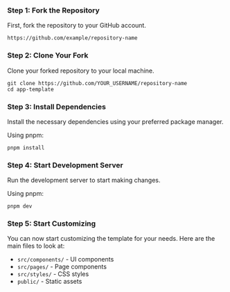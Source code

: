 ### Step 1: Fork the Repository

First, fork the repository to your GitHub account.

```
https://github.com/example/repository-name
```

### Step 2: Clone Your Fork

Clone your forked repository to your local machine.

```
git clone https://github.com/YOUR_USERNAME/repository-name
cd app-template
```

### Step 3: Install Dependencies

Install the necessary dependencies using your preferred package manager.

Using pnpm:
```
pnpm install
```

### Step 4: Start Development Server

Run the development server to start making changes.

Using pnpm:
```
pnpm dev
```

### Step 5: Start Customizing

You can now start customizing the template for your needs. Here are the main files to look at:

- `src/components/` - UI components
- `src/pages/` - Page components
- `src/styles/` - CSS styles
- `public/` - Static assets
